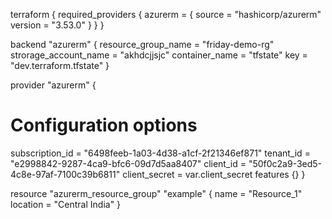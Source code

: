 terraform {
  required_providers {
    azurerm = {
      source = "hashicorp/azurerm"
      version = "3.53.0"
    }
  }
}


backend "azurerm" {
    resource_group_name = "friday-demo-rg"
    strorage_account_name = "akhdcjjsjc"
    container_name = "tfstate"
    key = "dev.terraform.tfstate"
}

provider "azurerm" {
  # Configuration options
  subscription_id = "6498feeb-1a03-4d38-a1cf-2f21346ef871"
  tenant_id = "e2998842-9287-4ca9-bfc6-09d7d5aa8407"
  client_id = "50f0c2a9-3ed5-4c8e-97af-7100c39b6811"
  client_secret = var.client_secret
  features {}
}

resource "azurerm_resource_group" "example" {
  name     = "Resource_1"
  location = "Central India"
}